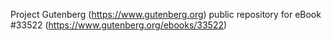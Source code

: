Project Gutenberg (https://www.gutenberg.org) public repository for eBook #33522 (https://www.gutenberg.org/ebooks/33522)
